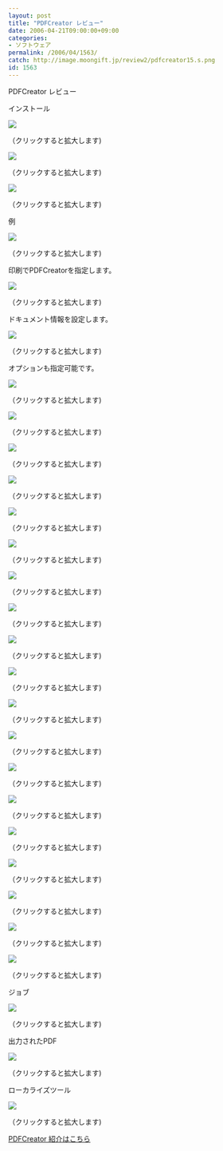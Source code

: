 ```yaml
---
layout: post
title: "PDFCreator レビュー"
date: 2006-04-21T09:00:00+09:00
categories:
- ソフトウェア
permalink: /2006/04/1563/
catch: http://image.moongift.jp/review2/pdfcreator15.s.png
id: 1563
---
```

PDFCreator レビュー  
<!--more-->

インストール

  

[![](http://image.moongift.jp/review2/pdfcreator1.s.png)](http://image.moongift.jp/review2/pdfcreator1.png)  
  
（クリックすると拡大します)

  

[![](http://image.moongift.jp/review2/pdfcreator2.s.png)](http://image.moongift.jp/review2/pdfcreator2.png)  
  
（クリックすると拡大します)

  

[![](http://image.moongift.jp/review2/pdfcreator3.s.png)](http://image.moongift.jp/review2/pdfcreator3.png)  
  
（クリックすると拡大します)

  

例

  

[![](http://image.moongift.jp/review2/pdfcreator4.s.png)](http://image.moongift.jp/review2/pdfcreator4.png)  
  
（クリックすると拡大します)

  

印刷でPDFCreatorを指定します。

  

[![](http://image.moongift.jp/review2/pdfcreator5.s.png)](http://image.moongift.jp/review2/pdfcreator5.png)  
  
（クリックすると拡大します)

  

ドキュメント情報を設定します。

  

[![](http://image.moongift.jp/review2/pdfcreator6.s.png)](http://image.moongift.jp/review2/pdfcreator6.png)  
  
（クリックすると拡大します)

  

オプションも指定可能です。

  

[![](http://image.moongift.jp/review2/pdfcreator7.s.png)](http://image.moongift.jp/review2/pdfcreator7.png)  
  
（クリックすると拡大します)

  

[![](http://image.moongift.jp/review2/pdfcreator8.s.png)](http://image.moongift.jp/review2/pdfcreator8.png)  
  
（クリックすると拡大します)

  

[![](http://image.moongift.jp/review2/pdfcreator9.s.png)](http://image.moongift.jp/review2/pdfcreator9.png)  
  
（クリックすると拡大します)

  

[![](http://image.moongift.jp/review2/pdfcreator10.s.png)](http://image.moongift.jp/review2/pdfcreator10.png)  
  
（クリックすると拡大します)

  

[![](http://image.moongift.jp/review2/pdfcreator11.s.png)](http://image.moongift.jp/review2/pdfcreator11.png)  
  
（クリックすると拡大します)

  

[![](http://image.moongift.jp/review2/pdfcreator12.s.png)](http://image.moongift.jp/review2/pdfcreator12.png)  
  
（クリックすると拡大します)

  

[![](http://image.moongift.jp/review2/pdfcreator13.s.png)](http://image.moongift.jp/review2/pdfcreator13.png)  
  
（クリックすると拡大します)

  

[![](http://image.moongift.jp/review2/pdfcreator14.s.png)](http://image.moongift.jp/review2/pdfcreator14.png)  
  
（クリックすると拡大します)

  

[![](http://image.moongift.jp/review2/pdfcreator15.s.png)](http://image.moongift.jp/review2/pdfcreator15.png)  
  
（クリックすると拡大します)

  

[![](http://image.moongift.jp/review2/pdfcreator16.s.png)](http://image.moongift.jp/review2/pdfcreator16.png)  
  
（クリックすると拡大します)

  

[![](http://image.moongift.jp/review2/pdfcreator17.s.png)](http://image.moongift.jp/review2/pdfcreator17.png)  
  
（クリックすると拡大します)

  

[![](http://image.moongift.jp/review2/pdfcreator18.s.png)](http://image.moongift.jp/review2/pdfcreator18.png)  
  
（クリックすると拡大します)

  

[![](http://image.moongift.jp/review2/pdfcreator19.s.png)](http://image.moongift.jp/review2/pdfcreator19.png)  
  
（クリックすると拡大します)

  

[![](http://image.moongift.jp/review2/pdfcreator20.s.png)](http://image.moongift.jp/review2/pdfcreator20.png)  
  
（クリックすると拡大します)

  

[![](http://image.moongift.jp/review2/pdfcreator21.s.png)](http://image.moongift.jp/review2/pdfcreator21.png)  
  
（クリックすると拡大します)

  

[![](http://image.moongift.jp/review2/pdfcreator22.s.png)](http://image.moongift.jp/review2/pdfcreator22.png)  
  
（クリックすると拡大します)

  

[![](http://image.moongift.jp/review2/pdfcreator23.s.png)](http://image.moongift.jp/review2/pdfcreator23.png)  
  
（クリックすると拡大します)

  

[![](http://image.moongift.jp/review2/pdfcreator24.s.png)](http://image.moongift.jp/review2/pdfcreator24.png)  
  
（クリックすると拡大します)

  

[![](http://image.moongift.jp/review2/pdfcreator25.s.png)](http://image.moongift.jp/review2/pdfcreator25.png)  
  
（クリックすると拡大します)

  

ジョブ

  

[![](http://image.moongift.jp/review2/pdfcreator26.s.png)](http://image.moongift.jp/review2/pdfcreator26.png)  
  
（クリックすると拡大します)

  

出力されたPDF

  

  

[![](http://image.moongift.jp/review2/pdfcreator27.s.png)](http://image.moongift.jp/review2/pdfcreator27.png)  
  
（クリックすると拡大します)

  

ローカライズツール

  

[![](http://image.moongift.jp/review2/pdfcreator28.s.png)](http://image.moongift.jp/review2/pdfcreator28.png)  
  
（クリックすると拡大します)

  

[PDFCreator 紹介はこちら](http://oss.moongift.jp/intro/i-1557.html)

